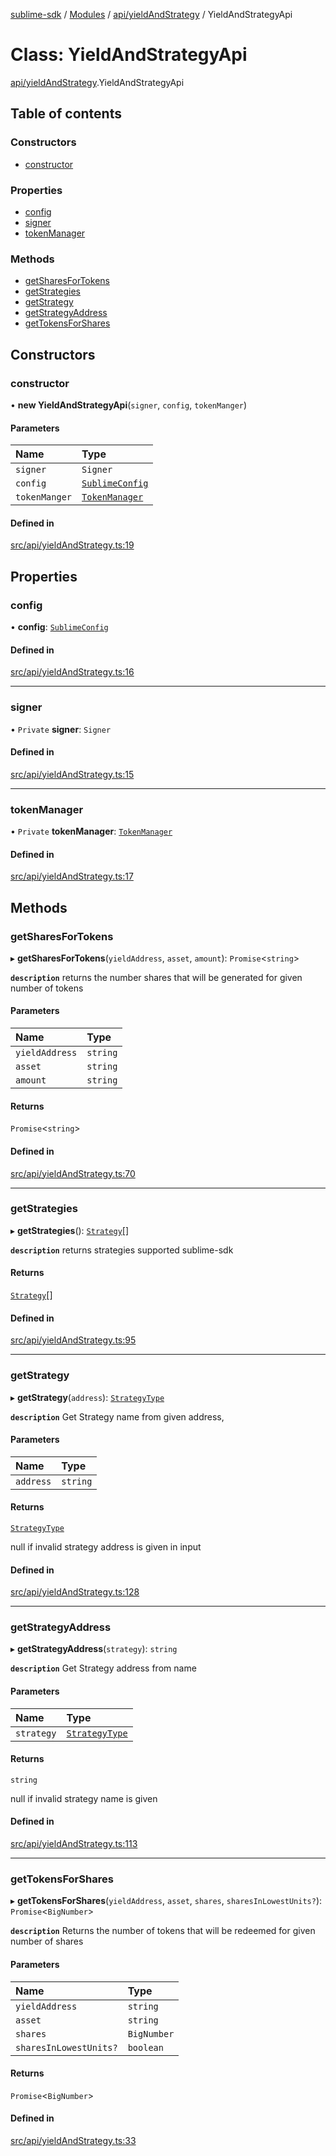 [sublime-sdk](../README.md) / [Modules](../modules.md) / [api/yieldAndStrategy](../modules/api_yieldAndStrategy.md) / YieldAndStrategyApi

# Class: YieldAndStrategyApi

[api/yieldAndStrategy](../modules/api_yieldAndStrategy.md).YieldAndStrategyApi

## Table of contents

### Constructors

- [constructor](api_yieldAndStrategy.YieldAndStrategyApi.md#constructor)

### Properties

- [config](api_yieldAndStrategy.YieldAndStrategyApi.md#config)
- [signer](api_yieldAndStrategy.YieldAndStrategyApi.md#signer)
- [tokenManager](api_yieldAndStrategy.YieldAndStrategyApi.md#tokenmanager)

### Methods

- [getSharesForTokens](api_yieldAndStrategy.YieldAndStrategyApi.md#getsharesfortokens)
- [getStrategies](api_yieldAndStrategy.YieldAndStrategyApi.md#getstrategies)
- [getStrategy](api_yieldAndStrategy.YieldAndStrategyApi.md#getstrategy)
- [getStrategyAddress](api_yieldAndStrategy.YieldAndStrategyApi.md#getstrategyaddress)
- [getTokensForShares](api_yieldAndStrategy.YieldAndStrategyApi.md#gettokensforshares)

## Constructors

### constructor

• **new YieldAndStrategyApi**(`signer`, `config`, `tokenManger`)

#### Parameters

| Name | Type |
| :------ | :------ |
| `signer` | `Signer` |
| `config` | [`SublimeConfig`](../interfaces/types_sublimeConfig.SublimeConfig.md) |
| `tokenManger` | [`TokenManager`](tokenManager.TokenManager.md) |

#### Defined in

[src/api/yieldAndStrategy.ts:19](https://github.com/sublime-finance/sublime-sdk/blob/c26eed8/src/api/yieldAndStrategy.ts#L19)

## Properties

### config

• **config**: [`SublimeConfig`](../interfaces/types_sublimeConfig.SublimeConfig.md)

#### Defined in

[src/api/yieldAndStrategy.ts:16](https://github.com/sublime-finance/sublime-sdk/blob/c26eed8/src/api/yieldAndStrategy.ts#L16)

___

### signer

• `Private` **signer**: `Signer`

#### Defined in

[src/api/yieldAndStrategy.ts:15](https://github.com/sublime-finance/sublime-sdk/blob/c26eed8/src/api/yieldAndStrategy.ts#L15)

___

### tokenManager

• `Private` **tokenManager**: [`TokenManager`](tokenManager.TokenManager.md)

#### Defined in

[src/api/yieldAndStrategy.ts:17](https://github.com/sublime-finance/sublime-sdk/blob/c26eed8/src/api/yieldAndStrategy.ts#L17)

## Methods

### getSharesForTokens

▸ **getSharesForTokens**(`yieldAddress`, `asset`, `amount`): `Promise`<`string`\>

**`description`** returns the number shares that will be generated for given number of tokens

#### Parameters

| Name | Type |
| :------ | :------ |
| `yieldAddress` | `string` |
| `asset` | `string` |
| `amount` | `string` |

#### Returns

`Promise`<`string`\>

#### Defined in

[src/api/yieldAndStrategy.ts:70](https://github.com/sublime-finance/sublime-sdk/blob/c26eed8/src/api/yieldAndStrategy.ts#L70)

___

### getStrategies

▸ **getStrategies**(): [`Strategy`](../interfaces/types_Types.Strategy.md)[]

**`description`** returns strategies supported sublime-sdk

#### Returns

[`Strategy`](../interfaces/types_Types.Strategy.md)[]

#### Defined in

[src/api/yieldAndStrategy.ts:95](https://github.com/sublime-finance/sublime-sdk/blob/c26eed8/src/api/yieldAndStrategy.ts#L95)

___

### getStrategy

▸ **getStrategy**(`address`): [`StrategyType`](../enums/types_Types.StrategyType.md)

**`description`** Get Strategy name from given address,

#### Parameters

| Name | Type |
| :------ | :------ |
| `address` | `string` |

#### Returns

[`StrategyType`](../enums/types_Types.StrategyType.md)

null if invalid strategy address is given in input

#### Defined in

[src/api/yieldAndStrategy.ts:128](https://github.com/sublime-finance/sublime-sdk/blob/c26eed8/src/api/yieldAndStrategy.ts#L128)

___

### getStrategyAddress

▸ **getStrategyAddress**(`strategy`): `string`

**`description`** Get Strategy address from name

#### Parameters

| Name | Type |
| :------ | :------ |
| `strategy` | [`StrategyType`](../enums/types_Types.StrategyType.md) |

#### Returns

`string`

null if invalid strategy name is given

#### Defined in

[src/api/yieldAndStrategy.ts:113](https://github.com/sublime-finance/sublime-sdk/blob/c26eed8/src/api/yieldAndStrategy.ts#L113)

___

### getTokensForShares

▸ **getTokensForShares**(`yieldAddress`, `asset`, `shares`, `sharesInLowestUnits?`): `Promise`<`BigNumber`\>

**`description`** Returns the number of tokens that will be redeemed for given number of shares

#### Parameters

| Name | Type |
| :------ | :------ |
| `yieldAddress` | `string` |
| `asset` | `string` |
| `shares` | `BigNumber` |
| `sharesInLowestUnits?` | `boolean` |

#### Returns

`Promise`<`BigNumber`\>

#### Defined in

[src/api/yieldAndStrategy.ts:33](https://github.com/sublime-finance/sublime-sdk/blob/c26eed8/src/api/yieldAndStrategy.ts#L33)
